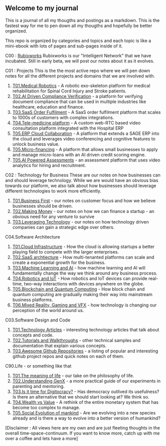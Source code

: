## Welcome to my journal

This is a journal of all my thougths and postings as a markdown. This is the fastest way for me to pen down all my thougths and hopefully be better organized.

This repo is organized by categories and topics and each topic is like a mini-ebook with lots of pages and sub-pages inside of it.

C00 : [Rubixworks](C00/T01/P000.Cover)
Rubixworks is our "Intelligent Network" that we have incubated. Still in early beta, we will post our notes about it as it evolves. 

C01 : Projects
This is the the most active repo where we will pen down notes for all the different projects and domains that we are involved with. 
 1. [T01.Medical Robotics](C01/T01/P000.Cover) - A robotic exo-skeleton platform for medical rehabilitation for Spinal Cord Injury and Stroke patients.
 2. [T02.AI Driven Compliance Verification](C01/T02/P000.Cover) - a platform for verifying document compliance that can be used in multiple industries like healthcare, education and finance.
 3. [T03.SaaS Order Fulfilment](C01/T03/P000.Cover) - A SaaS order fulfilment platform that scales to 1000s of customers with complex integrations.
 4. [T04.Tele-medicine platform](C01/T03/P000.Cover) - A custom web-RTC based video consultation platform integrated with the Hospital ERP
 5. [T05.ERP Cloud Collaboration](C01/T03/P000.Cover) - A platform that extends a SAGE ERP into the cloud and leverages video conferencing and cognitive features to unlock business value.
 6. [T05.Micro-financing](C01/T03/P000.Cover) - A platform that allows small businesses to apply and manage micro-loans with an AI driven credit scoring engine.
 7. [T05.AI Powered Assessments](C01/T03/P000.Cover) - an assessment platform that uses video analytics for hiring and recruitment.
 
 C02 : Technology for Business
These are our notes on how businesses can and should leverage technology. While we are would have an obvious bias towards our platform, we also talk about how businesses should leverage different technologies to work more efficiently.
 1. [T01.Business First](C02/T01/P000.Cover) - our notes on customer focus and how we believe businesses should be driven.
 2. [T02.Making Money](C02/T02/P000.Cover) - our notes on how we can finance a startup - an obvious need for any venture to survive
 3. [T03.Leveraging Technology](C02/T03/P000.Cover) - our notes on how technology driven companies can gain a strategic edge over others.

C04.Software Architecture
 1. [T01.Cloud Infrastructure](C02/T01/P000.Cover) - How the cloud is allowing startups a better playing field to compete with the larger enterprises.
 2. [T02.SaaS archtiecture](C02/T02/P000.Cover) - How multi-tenanted platforms can scale and create a exponential growth for the business.
 3. [T03.Machine Learning and AI](C02/T03/P000.Cover) - how machine learning and AI will fundamentally change the way we think around any business process.
 4. [T04.Robotics and IoT](C02/T04/P000.Cover) - How robotics and IoT devices can provide real-time, two-way interactions with devices anywhere on the globe.
 5. [T05.Blockchain and Quantum Computing](C02/T05/P000.Cover) - How block chain and quantum computing are gradually making their way into mainstream business platforms.
 6. [T06.Mixed Reality, Gaming and VFX](C02/T06/P000.Cover) - how technology is changing our perception of the world around us.

C03.Software Design and Code
 1. [T01.Technology Articles](C03/T01/P000.Cover) - interesting technology articles that talk about concepts and code.
 2. [T02.Tutorials and Walkthroughs](C03/T02/P000.Cover) - other technical samples and documentation that explain various concepts.
 3. [T03.Awesome Github Repositories](C03/T03/P000.Cover) - a listing of popular and interesting github project repos and quick notes on each of them.
 
C90.Life - or something like that
 1. [T01.The meaning of life](C90/T01/P000.Cover) - our take on the philosophy of life.
 2. [T02.Understanding GenX](C90/T02/P000.Cover) - a more practical guide of our experiments in parenting and mentoring.
 3. [T03.Is it time for Digitocracy?](C90/T03/P000.Cover) - Has democracy outlived its usefulness? Is there an alternative that we should start looking at? We think so.
 4. [T04.Wealth vs Value](C90/T04/P000.Cover) - A rethink of the entire monetary system that has become too complex to manage.
 5. [T05.Social Evolution of mankind](C90/T05/P000.Cover) - Are we evolving into a new species already and is there a way to evolve into a better version of humankind?


[Disclaimer : All views here are my own and are just fleeting thoughts in the overall time-space-continuum. If you want to know more, catch up with me over a coffee and lets have a more]
<!--stackedit_data:
eyJoaXN0b3J5IjpbLTIzOTQzNDQ0MiwtMjEzMzE1NDU0NywtND
AzMTU2NTA1XX0=
-->